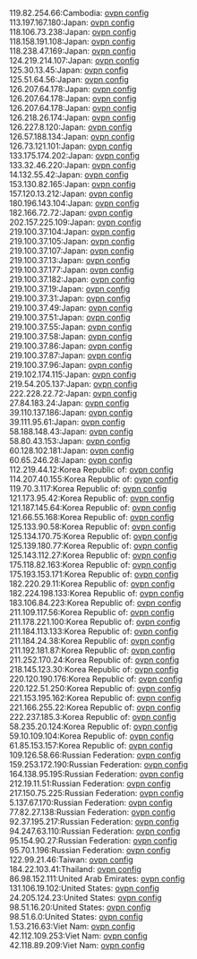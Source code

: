 119.82.254.66:Cambodia: [ovpn config](vpn/119_82_254_66.ovpn)  
113.197.167.180:Japan: [ovpn config](vpn/113_197_167_180.ovpn)  
118.106.73.238:Japan: [ovpn config](vpn/118_106_73_238.ovpn)  
118.158.191.108:Japan: [ovpn config](vpn/118_158_191_108.ovpn)  
118.238.47.169:Japan: [ovpn config](vpn/118_238_47_169.ovpn)  
124.219.214.107:Japan: [ovpn config](vpn/124_219_214_107.ovpn)  
125.30.13.45:Japan: [ovpn config](vpn/125_30_13_45.ovpn)  
125.51.64.56:Japan: [ovpn config](vpn/125_51_64_56.ovpn)  
126.207.64.178:Japan: [ovpn config](vpn/126_207_64_178.ovpn)  
126.207.64.178:Japan: [ovpn config](vpn/126_207_64_178.ovpn)  
126.207.64.178:Japan: [ovpn config](vpn/126_207_64_178.ovpn)  
126.218.26.174:Japan: [ovpn config](vpn/126_218_26_174.ovpn)  
126.227.8.120:Japan: [ovpn config](vpn/126_227_8_120.ovpn)  
126.57.188.134:Japan: [ovpn config](vpn/126_57_188_134.ovpn)  
126.73.121.101:Japan: [ovpn config](vpn/126_73_121_101.ovpn)  
133.175.174.202:Japan: [ovpn config](vpn/133_175_174_202.ovpn)  
133.32.46.220:Japan: [ovpn config](vpn/133_32_46_220.ovpn)  
14.132.55.42:Japan: [ovpn config](vpn/14_132_55_42.ovpn)  
153.130.82.165:Japan: [ovpn config](vpn/153_130_82_165.ovpn)  
157.120.13.212:Japan: [ovpn config](vpn/157_120_13_212.ovpn)  
180.196.143.104:Japan: [ovpn config](vpn/180_196_143_104.ovpn)  
182.166.72.72:Japan: [ovpn config](vpn/182_166_72_72.ovpn)  
202.157.225.109:Japan: [ovpn config](vpn/202_157_225_109.ovpn)  
219.100.37.104:Japan: [ovpn config](vpn/219_100_37_104.ovpn)  
219.100.37.105:Japan: [ovpn config](vpn/219_100_37_105.ovpn)  
219.100.37.107:Japan: [ovpn config](vpn/219_100_37_107.ovpn)  
219.100.37.13:Japan: [ovpn config](vpn/219_100_37_13.ovpn)  
219.100.37.177:Japan: [ovpn config](vpn/219_100_37_177.ovpn)  
219.100.37.182:Japan: [ovpn config](vpn/219_100_37_182.ovpn)  
219.100.37.19:Japan: [ovpn config](vpn/219_100_37_19.ovpn)  
219.100.37.31:Japan: [ovpn config](vpn/219_100_37_31.ovpn)  
219.100.37.49:Japan: [ovpn config](vpn/219_100_37_49.ovpn)  
219.100.37.51:Japan: [ovpn config](vpn/219_100_37_51.ovpn)  
219.100.37.55:Japan: [ovpn config](vpn/219_100_37_55.ovpn)  
219.100.37.58:Japan: [ovpn config](vpn/219_100_37_58.ovpn)  
219.100.37.86:Japan: [ovpn config](vpn/219_100_37_86.ovpn)  
219.100.37.87:Japan: [ovpn config](vpn/219_100_37_87.ovpn)  
219.100.37.96:Japan: [ovpn config](vpn/219_100_37_96.ovpn)  
219.102.174.115:Japan: [ovpn config](vpn/219_102_174_115.ovpn)  
219.54.205.137:Japan: [ovpn config](vpn/219_54_205_137.ovpn)  
222.228.22.72:Japan: [ovpn config](vpn/222_228_22_72.ovpn)  
27.84.183.24:Japan: [ovpn config](vpn/27_84_183_24.ovpn)  
39.110.137.186:Japan: [ovpn config](vpn/39_110_137_186.ovpn)  
39.111.95.61:Japan: [ovpn config](vpn/39_111_95_61.ovpn)  
58.188.148.43:Japan: [ovpn config](vpn/58_188_148_43.ovpn)  
58.80.43.153:Japan: [ovpn config](vpn/58_80_43_153.ovpn)  
60.128.102.181:Japan: [ovpn config](vpn/60_128_102_181.ovpn)  
60.65.246.28:Japan: [ovpn config](vpn/60_65_246_28.ovpn)  
112.219.44.12:Korea Republic of: [ovpn config](vpn/112_219_44_12.ovpn)  
114.207.40.155:Korea Republic of: [ovpn config](vpn/114_207_40_155.ovpn)  
119.70.3.117:Korea Republic of: [ovpn config](vpn/119_70_3_117.ovpn)  
121.173.95.42:Korea Republic of: [ovpn config](vpn/121_173_95_42.ovpn)  
121.187.145.64:Korea Republic of: [ovpn config](vpn/121_187_145_64.ovpn)  
121.66.55.168:Korea Republic of: [ovpn config](vpn/121_66_55_168.ovpn)  
125.133.90.58:Korea Republic of: [ovpn config](vpn/125_133_90_58.ovpn)  
125.134.170.75:Korea Republic of: [ovpn config](vpn/125_134_170_75.ovpn)  
125.139.180.77:Korea Republic of: [ovpn config](vpn/125_139_180_77.ovpn)  
125.143.112.27:Korea Republic of: [ovpn config](vpn/125_143_112_27.ovpn)  
175.118.82.163:Korea Republic of: [ovpn config](vpn/175_118_82_163.ovpn)  
175.193.153.171:Korea Republic of: [ovpn config](vpn/175_193_153_171.ovpn)  
182.220.29.11:Korea Republic of: [ovpn config](vpn/182_220_29_11.ovpn)  
182.224.198.133:Korea Republic of: [ovpn config](vpn/182_224_198_133.ovpn)  
183.106.84.223:Korea Republic of: [ovpn config](vpn/183_106_84_223.ovpn)  
211.109.117.56:Korea Republic of: [ovpn config](vpn/211_109_117_56.ovpn)  
211.178.221.100:Korea Republic of: [ovpn config](vpn/211_178_221_100.ovpn)  
211.184.113.133:Korea Republic of: [ovpn config](vpn/211_184_113_133.ovpn)  
211.184.24.38:Korea Republic of: [ovpn config](vpn/211_184_24_38.ovpn)  
211.192.181.87:Korea Republic of: [ovpn config](vpn/211_192_181_87.ovpn)  
211.252.170.24:Korea Republic of: [ovpn config](vpn/211_252_170_24.ovpn)  
218.145.123.30:Korea Republic of: [ovpn config](vpn/218_145_123_30.ovpn)  
220.120.190.176:Korea Republic of: [ovpn config](vpn/220_120_190_176.ovpn)  
220.122.51.250:Korea Republic of: [ovpn config](vpn/220_122_51_250.ovpn)  
221.153.195.162:Korea Republic of: [ovpn config](vpn/221_153_195_162.ovpn)  
221.166.255.22:Korea Republic of: [ovpn config](vpn/221_166_255_22.ovpn)  
222.237.185.3:Korea Republic of: [ovpn config](vpn/222_237_185_3.ovpn)  
58.235.20.124:Korea Republic of: [ovpn config](vpn/58_235_20_124.ovpn)  
59.10.109.104:Korea Republic of: [ovpn config](vpn/59_10_109_104.ovpn)  
61.85.153.157:Korea Republic of: [ovpn config](vpn/61_85_153_157.ovpn)  
109.126.58.66:Russian Federation: [ovpn config](vpn/109_126_58_66.ovpn)  
159.253.172.190:Russian Federation: [ovpn config](vpn/159_253_172_190.ovpn)  
164.138.95.195:Russian Federation: [ovpn config](vpn/164_138_95_195.ovpn)  
212.19.11.51:Russian Federation: [ovpn config](vpn/212_19_11_51.ovpn)  
217.150.75.225:Russian Federation: [ovpn config](vpn/217_150_75_225.ovpn)  
5.137.67.170:Russian Federation: [ovpn config](vpn/5_137_67_170.ovpn)  
77.82.27.138:Russian Federation: [ovpn config](vpn/77_82_27_138.ovpn)  
92.37.195.217:Russian Federation: [ovpn config](vpn/92_37_195_217.ovpn)  
94.247.63.110:Russian Federation: [ovpn config](vpn/94_247_63_110.ovpn)  
95.154.90.27:Russian Federation: [ovpn config](vpn/95_154_90_27.ovpn)  
95.70.1.196:Russian Federation: [ovpn config](vpn/95_70_1_196.ovpn)  
122.99.21.46:Taiwan: [ovpn config](vpn/122_99_21_46.ovpn)  
184.22.103.41:Thailand: [ovpn config](vpn/184_22_103_41.ovpn)  
86.98.152.111:United Arab Emirates: [ovpn config](vpn/86_98_152_111.ovpn)  
131.106.19.102:United States: [ovpn config](vpn/131_106_19_102.ovpn)  
24.205.124.23:United States: [ovpn config](vpn/24_205_124_23.ovpn)  
98.51.16.20:United States: [ovpn config](vpn/98_51_16_20.ovpn)  
98.51.6.0:United States: [ovpn config](vpn/98_51_6_0.ovpn)  
1.53.216.63:Viet Nam: [ovpn config](vpn/1_53_216_63.ovpn)  
42.112.109.253:Viet Nam: [ovpn config](vpn/42_112_109_253.ovpn)  
42.118.89.209:Viet Nam: [ovpn config](vpn/42_118_89_209.ovpn)  

